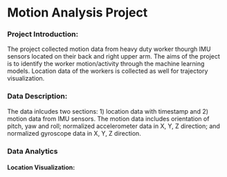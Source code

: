 # Motion Analysis Project

### Project Introduction:

The project collected motion data from heavy duty worker thourgh IMU sensors located on their back and right upper arm. The aims of the project is to identify the worker motion/activity through the machine learning models. Location data of the workers is collected as well for trajectory visualization.

### Data Description: 

The data inlcudes two sections: 1) location data with timestamp and 2) motion data from IMU sensors. The motion data includes orientation of pitch, yaw and roll; normalized accelerometer data in X, Y, Z direction; and normalized gyroscope data in X, Y, Z direction.

### Data Analytics

#### Location Visualization:


